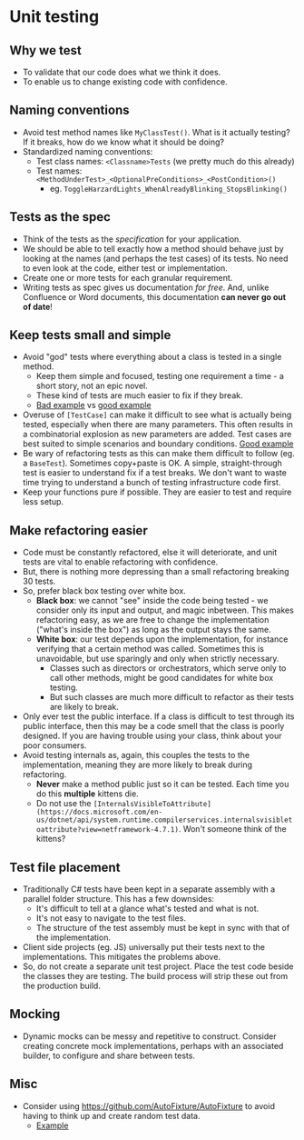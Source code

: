 # Unit testing

## Why we test

- To validate that our code does what we think it does.
- To enable us to change existing code with confidence.

## Naming conventions

- Avoid test method names like `MyClassTest()`. What is it actually testing? If it breaks, how do we know what it should be doing?
- Standardized naming conventions:
  - Test class names: `<Classname>Tests` (we pretty much do this already)
  - Test names: `<MethodUnderTest>_<OptionalPreConditions>_<PostCondition>()`
    - eg. `ToggleHarzardLights_WhenAlreadyBlinking_StopsBlinking()`

## Tests as the spec

- Think of the tests as the _specification_ for your application.
- We should be able to tell exactly how a method should behave just by looking at the names (and perhaps the test cases) of its tests. No need to even look at the code, either test or implementation.
- Create one or more tests for each granular requirement.
- Writing tests as spec gives us documentation _for free_. And, unlike Confluence or Word documents, this documentation **can never go out of date**!

## Keep tests small and simple

- Avoid "god" tests where everything about a class is tested in a single method.
  - Keep them simple and focused, testing one requirement a time - a short story, not an epic novel.
  - These kind of tests are much easier to fix if they break.
  - [Bad example](https://github.agodadev.io/agoda-front-end/agoda-com-dictator/blob/cf1af978c6d7b9424a9642094eb9eca952362aab/Src/Agoda.Website/Agoda.Website.UnitTest/Builder/PillViewModelBuilderTests.cs) vs [good example](https://github.agodadev.io/agoda-front-end/agoda-com-dictator/blob/master/Src/Agoda.Website/Agoda.Website.UnitTest/Builder/PillViewModelBuilderTests.cs)
- Overuse of `[TestCase]` can make it difficult to see what is actually being tested, especially when there are many parameters. This often results in a combinatorial explosion as new parameters are added. Test cases are best suited to simple scenarios and boundary conditions. [Good example](https://github.agodadev.io/agoda-front-end/agoda-com-dictator/blob/master/Src/Agoda.Website/Agoda.Website.UnitTest/Builder/PillViewModelBuilderTests.cs#L80)
- Be wary of refactoring tests as this can make them difficult to follow (eg. a `BaseTest`). Sometimes copy+paste is OK. A simple, straight-through test is easier to understand fix if a test breaks. We don't want to waste time trying to understand a bunch of testing infrastructure code first.
- Keep your functions pure if possible. They are easier to test and require less setup.

## Make refactoring easier

- Code must be constantly refactored, else it will deteriorate, and unit tests are vital to enable refactoring with confidence.
- But, there is nothing more depressing than a small refactoring breaking 30 tests.
- So, prefer black box testing over white box.
  - **Black box**: we cannot "see" inside the code being tested - we consider only its input and output, and magic inbetween. This makes refactoring easy, as we are free to change the implementation ("what's inside the box") as long as the output stays the same.
  - **White box**: our test depends upon the implementation, for instance verifying that a certain method was called. Sometimes this is unavoidable, but use sparingly and only when strictly necessary.
      - Classes such as directors or orchestrators, which serve only to call other methods, might be good candidates for white box testing.
      - But such classes are much more difficult to refactor as their tests are likely to break.
- Only ever test the public interface. If a class is difficult to test through its public interface, then this may be a code smell that the class is poorly designed. If you are having trouble using your class, think about your poor consumers.
- Avoid testing internals as, again, this couples the tests to the implementation, meaning they are more likely to break during refactoring.
  - **Never** make a method public just so it can be tested. Each time you do this **multiple** kittens die.
  - Do not use the `[InternalsVisibleToAttribute](https://docs.microsoft.com/en-us/dotnet/api/system.runtime.compilerservices.internalsvisibletoattribute?view=netframework-4.7.1)`. Won't someone think of the kittens?

## Test file placement

- Traditionally C# tests have been kept in a separate assembly with a parallel folder structure. This has a few downsides:
  - It's difficult to tell at a glance what's tested and what is not.
  - It's not easy to navigate to the test files.
  - The structure of the test assembly must be kept in sync with that of the implementation.
- Client side projects (eg. JS) universally put their tests next to the implementations. This mitigates the problems above.
- So, do not create a separate unit test project. Place the test code beside the classes they are testing. The build process will strip these out from the production build.

## Mocking

- Dynamic mocks can be messy and repetitive to construct. Consider creating concrete mock implementations, perhaps with an associated builder, to configure and share between tests.

## Misc

- Consider using https://github.com/AutoFixture/AutoFixture to avoid having to think up and create random test data.
  - [Example](https://github.agodadev.io/agoda-front-end/agoda-com-dictator/blob/master/Src/Agoda.Website/Agoda.Website.UnitTest/NewSite/Mapper/NHA/SingleRoom/SingleRoomFeatureViewModelMapperTest.cs#L13)

